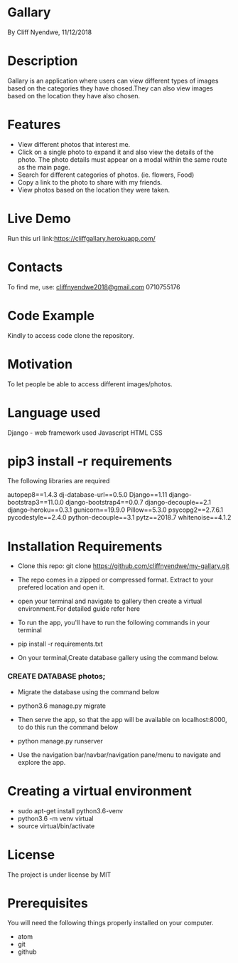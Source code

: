 # Gallary
By Cliff Nyendwe, 11/12/2018

# Description
Gallary is an application where users can view different types of images based on the categories they have chosed.They can also view images based on the location they have also chosen.

# Features

* View different photos that interest me.
* Click on a single photo to expand it and also view the details of the photo. The photo details must appear on a modal within the same route as the main page.
* Search for different categories of photos. (ie. flowers, Food)
* Copy a link to the photo to share with my friends.
* View photos based on the location they were taken.

# Live Demo

Run this url link:https://cliffgallary.herokuapp.com/

# Contacts
To find me, use: cliffnyendwe2018@gmail.com
0710755176

# Code Example

Kindly to access code clone the repository.

# Motivation

To let people be able to access different images/photos.

# Language used

Django - web framework used
Javascript
HTML
CSS

# pip3 install -r requirements

The following libraries are required

autopep8==1.4.3
dj-database-url==0.5.0
Django==1.11
django-bootstrap3==11.0.0
django-bootstrap4==0.0.7
django-decouple==2.1
django-heroku==0.3.1
gunicorn==19.9.0
Pillow==5.3.0
psycopg2==2.7.6.1
pycodestyle==2.4.0
python-decouple==3.1
pytz==2018.7
whitenoise==4.1.2

# Installation Requirements

* Clone this repo: git clone https://github.com/cliffnyendwe/my-gallary.git

* The repo comes in a zipped or compressed format. Extract to your prefered location and open it.

* open your terminal and navigate to gallery then create a virtual environment.For detailed guide refer here

* To run the app, you'll have to run the following commands in your terminal

* pip install -r requirements.txt
* On your terminal,Create database gallery using the command below.

### CREATE DATABASE photos;

* Migrate the database using the command below

* python3.6 manage.py migrate
* Then serve the app, so that the app will be available on localhost:8000, to do this run the command below

* python manage.py runserver
* Use the navigation bar/navbar/navigation pane/menu to navigate and explore the app.

# Creating a virtual environment

* sudo apt-get install python3.6-venv
* python3.6 -m venv virtual
* source virtual/bin/activate

# License
The project is under license by MIT

# Prerequisites
You will need the following things properly installed on your computer.

* atom
* git
* github